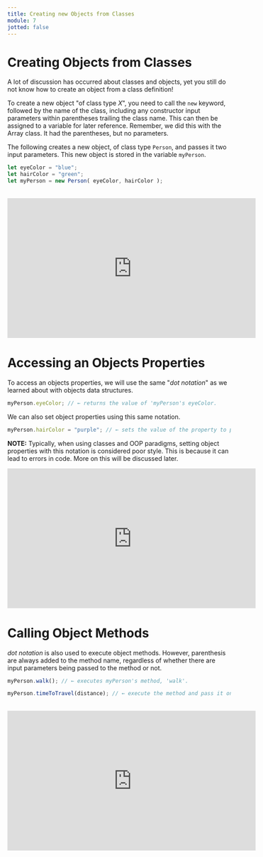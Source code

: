 ```yaml
---
title: Creating new Objects from Classes
module: 7
jotted: false
---
```


# Creating Objects from Classes

A lot of discussion has occurred about classes and objects, yet you still do not know how to create an object from a class definition!

To create a new object "of class type _X_", you need to call the `new` keyword, followed by the name of the class, including any constructor input parameters within parentheses trailing the class name. This can then be assigned to a variable for later reference.  Remember, we did this with the Array class.  It had the parentheses, but no parameters.

The following creates a new object, of class type `Person`, and passes it two input parameters. This new object is stored in the variable `myPerson`.

```js
let eyeColor = "blue";
let hairColor = "green";
let myPerson = new Person( eyeColor, hairColor );
```
<br/>
<iframe width="560" height="315" src="https://www.youtube.com/embed/gGc6NUT1Mnc" frameborder="0" allow="accelerometer; autoplay; encrypted-media; gyroscope; picture-in-picture" allowfullscreen></iframe>


# Accessing an Objects Properties

To access an objects properties, we will use the same "_dot notation_" as we learned about with objects data structures.

```js
myPerson.eyeColor; // ← returns the value of 'myPerson's eyeColor.
```

We can also set object properties using this same notation.

```js
myPerson.hairColor = "purple"; // ← sets the value of the property to purple
```

**NOTE:** Typically, when using classes and OOP paradigms, setting object properties with this notation is considered poor style. This is because it can lead to errors in code. More on this will be discussed later.

<iframe width="560" height="315" src="https://www.youtube.com/embed/r4mjFdaet5E" frameborder="0" allow="accelerometer; autoplay; encrypted-media; gyroscope; picture-in-picture" allowfullscreen></iframe>

# Calling Object Methods

_dot notation_ is also used to execute object methods. However, parenthesis are always added to the method name, regardless of whether there are input parameters being passed to the method or not.

```js
myPerson.walk(); // ← executes myPerson's method, 'walk'.

myPerson.timeToTravel(distance); // ← execute the method and pass it one input parameter value.
```
<br/>
<iframe width="560" height="315" src="https://www.youtube.com/embed/q_wACy_hEGI" frameborder="0" allow="accelerometer; autoplay; encrypted-media; gyroscope; picture-in-picture" allowfullscreen></iframe>